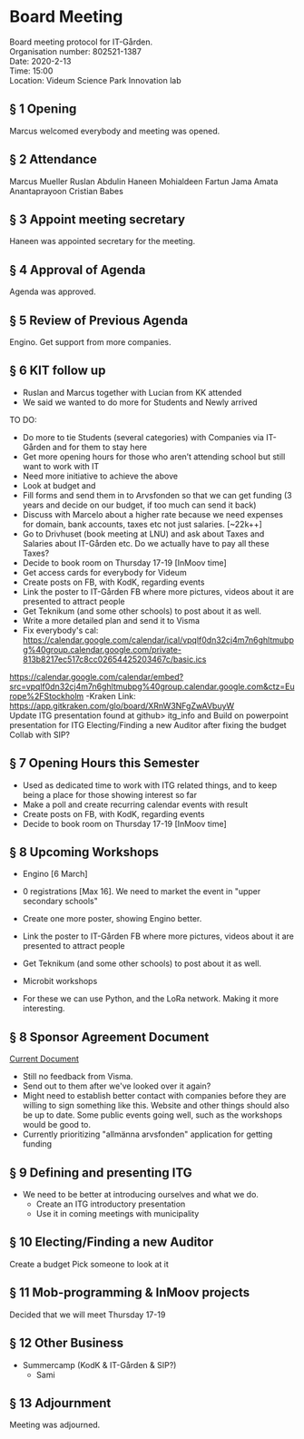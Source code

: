 # Board Meeting

Board meeting protocol for IT-Gården.   
Organisation number: 802521-1387   
Date: 2020-2-13   
Time: 15:00  
Location: Videum Science Park Innovation lab  


## § 1 Opening

Marcus welcomed everybody and meeting was opened.


## § 2 Attendance
Marcus Mueller
Ruslan Abdulin
Haneen Mohialdeen
Fartun Jama
Amata Anantaprayoon
Cristian Babes


## § 3 Appoint meeting secretary

Haneen was appointed secretary for the meeting.


## § 4 Approval of Agenda

Agenda was approved.


## § 5 Review of Previous Agenda

Engino. 
Get support from more companies. 

## § 6 KIT follow up
- Ruslan and Marcus together with Lucian from KK attended
- We said we wanted to do more for Students and Newly arrived


TO DO:
- Do more to tie Students (several categories) with Companies via IT-Gården and for them to stay here
- Get more opening hours for those who aren’t attending school but still want to work with IT
- Need more initiative to achieve the above
- Look at budget and 
- Fill forms and send them in to Arvsfonden so that we can get funding (3 years and decide on our budget, if too much can send it back)
- Discuss with Marcelo about a higher rate because we need expenses for domain, bank accounts, taxes etc not just salaries. [~22k++]
- Go to Drivhuset (book meeting at LNU) and ask about Taxes and Salaries about IT-Gården etc. Do we actually have to pay all these Taxes?
- Decide to book room on Thursday 17-19 [InMoov time]
- Get access cards for everybody for Videum
- Create posts on FB, with KodK, regarding events 
-  Link the poster to IT-Gården FB where more pictures, videos about it are presented to attract people
-  Get Teknikum (and some other schools) to post about it as well.
-  Write a more detailed plan and send it to Visma
- Fix everybody's cal: https://calendar.google.com/calendar/ical/vpqlf0dn32cj4m7n6ghltmubpg%40group.calendar.google.com/private-813b8217ec517c8cc02654425203467c/basic.ics

https://calendar.google.com/calendar/embed?src=vpqlf0dn32cj4m7n6ghltmubpg%40group.calendar.google.com&ctz=Europe%2FStockholm
-Kraken Link:
https://app.gitkraken.com/glo/board/XRnW3NFgZwAVbuyW	
Update ITG presentation found at github> itg_info and 
Build on powerpoint presentation for ITG
Electing/Finding a new Auditor after fixing the budget
Collab with SIP?


## § 7 Opening Hours this Semester

-   Used as dedicated time to work with ITG related things, and to keep being a place for those showing interest so far
-   Make a poll and create recurring calendar events with result
- Create posts on FB, with KodK, regarding events 
- Decide to book room on Thursday 17-19 [InMoov time]


## § 8 Upcoming Workshops

-   Engino [6 March]
  -   0 registrations [Max 16]. We need to market the event in "upper secondary schools"
  -   Create one more poster, showing Engino better.
  -   Link the poster to IT-Gården FB where more pictures, videos about it are presented to attract people
  -  Get Teknikum (and some other schools) to post about it as well. 

-   Microbit workshops 
  -   For these we can use Python, and the LoRa network. Making it more interesting.


## § 8 Sponsor Agreement Document

[Current Document](./sponsor_agreement/sponsor_avtal.pdf)

-   Still no feedback from Visma.
-   Send out to them after we've looked over it again?
-   Might need to establish better contact with companies before they are willing to sign something like this. Website and other things should also be up to date. Some public events going well, such as the workshops would be good to.
-   Currently prioritizing "allmänna arvsfonden" application for getting funding

## § 9 Defining and presenting ITG

-   We need to be better at introducing ourselves and what we do.
    -   Create an ITG introductory presentation
    -   Use it in coming meetings with municipality

## § 10 Electing/Finding a new Auditor
Create a budget
Pick someone to look at it

## § 11 Mob-programming & InMoov projects
Decided that we will meet Thursday 17-19


## § 12 Other Business
-   Summercamp (KodK & IT-Gården & SIP?)
    -   Sami 

## § 13 Adjournment

Meeting was adjourned.


